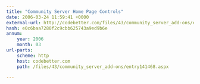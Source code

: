 ```yaml
---
title: "Community Server Home Page Controls"
date: 2006-03-24 11:59:41 +0000
external-url: http://codebetter.com/files/43/community_server_add-ons/entry141468.aspx
hash: e0c6baa7280f2c9cbb625743a9ed9b6e
annum:
    year: 2006
    month: 03
url-parts:
    scheme: http
    host: codebetter.com
    path: /files/43/community_server_add-ons/entry141468.aspx

---
```



